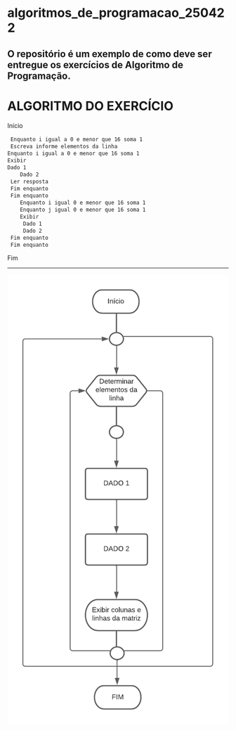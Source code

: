 # algoritmos_de_programacao_250422
O repositório é um exemplo de como deve ser entregue os exercícios de Algoritmo de Programação.
------------------------------------------------------
# ALGORITMO DO EXERCÍCIO

Início

     Enquanto i igual a 0 e menor que 16 soma 1
     Escreva informe elementos da linha
	Enquanto i igual a 0 e menor que 16 soma 1
	Exibir
	Dado 1
        Dado 2
     Ler resposta
     Fim enquanto
     Fim enquanto
     	Enquanto i igual 0 e menor que 16 soma 1
     	Enquanto j igual 0 e menor que 16 soma 1
     	Exibir 
    	 Dado 1
     	 Dado 2
     Fim enquanto
     Fim enquanto

Fim


--------------------------------------------------------

![fluxograma](https://github.com/nathalysgomes/exercicio-matriz-imagem/blob/main/exercicioimagem.png)

